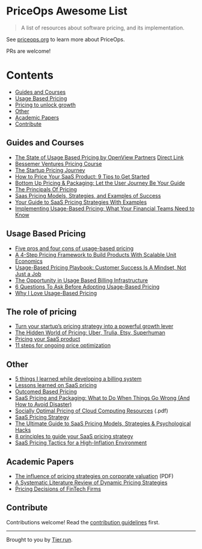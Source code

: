 # PriceOps Awesome List 
> A list of resources about software pricing, and its implementation.

See [priceops.org](https://priceops.org) to learn more about PriceOps. 

PRs are welcome! 

# Contents
- [Guides and Courses](#guides-and-courses)
- [Usage Based Pricing](#usage-based-pricing)
- [Pricing to unlock growth](#the-role-of-pricing)
- [Other](#other)
- [Academic Papers](#academic-papers)
- [Contribute](#contribute)


## Guides and Courses
- [The State of Usage Based Pricing by OpenView Partners](https://offers.openviewpartners.com/state-of-ubp-second-edition) [Direct Link](https://discord.com/channels/827703413989965844/827703480793301023/1078019772052152381)
- [Bessemer Ventures Pricing Course](https://www.bvp.com/pricing-course)
- [The Startup Pricing Journey](https://www.bvp.com/assets/media/the-startup-pricing-journey.pdf)
- [How to Price Your SaaS Product: 9 Tips to Get Started](https://databox.com/how-to-price-saas-product)
- [Bottom Up Pricing & Packaging: Let the User Journey Be Your Guide](https://a16z.com/2021/03/11/bottom-up-pricing-packaging-let-the-user-journey-be-your-guide/) 
- [The Principals Of Pricing](https://www.principlesofpricing.com)
- [Saas Pricing Models, Strategies, and Examples of Success](https://www.profitwell.com/recur/all/saas-pricing)
- [Your Guide to SaaS Pricing Strategies With Examples](https://www.saasacademy.com/blog/saas-pricing-strategies)
- [Implementing Usage-Based Pricing: What Your Financial Teams Need to Know](https://openviewpartners.com/blog/implementing-usage-based-pricing-what-your-financial-teams-need-to-know/)

## Usage Based Pricing
- [Five pros and four cons of usage-based pricing](https://www.bvp.com/atlas/five-pros-and-four-cons-of-usage-based-pricing-and-why-it-was-a-no-brainer-for-courier-s-ceo)
- [A 4-Step Pricing Framework to Build Products With Scalable Unit Economics](https://review.firstround.com/dont-let-growth-hurt-your-margins-a-4-step-pricing-framework-to-build-products-with-scalable-unit-economics?utm_source=Firstround.com)
- [Usage-Based Pricing Playbook: Customer Success Is A Mindset, Not Just a Job](https://openviewpartners.com/blog/usage-based-pricing-playbook-2/)
- [The Opportunity in Usage Based Billing Infrastructure](https://www.scalevp.com/blog/the-opportunity-in-usage-based-billing-infrastructure)
- [6 Questions To Ask Before Adopting Usage-Based Pricing](https://adilaijaz.medium.com/6-questions-to-ask-before-adopting-usage-based-pricing-77bf2a669309)
- [Why I Love Usage-Based Pricing](https://www.rdegges.com/2020/the-only-type-of-api-services-ill-use/)

## The role of pricing
- [Turn your startup’s pricing strategy into a powerful growth lever](https://techcrunch.com/2022/07/11/turn-your-startups-pricing-strategy-into-a-powerful-growth-lever/)
- [The Hidden World of Pricing: Uber, Trulia, Etsy, Superhuman](https://www.nfx.com/post/the-hidden-world-of-pricing)
- [Pricing your SaaS product](https://www.lennysnewsletter.com/p/saas-pricing-strategy)
- [11 steps for ongoing price optimization](https://www.bvp.com/atlas/why-pricing-deserves-as-much-iteration-as-product-development-and-how-one-multibillion-dollar-public-tech-company-does-it)


## Other
- [5 things I learned while developing a billing system](https://arnon.dk/5-things-i-learned-developing-billing-system/)
- [Lessons learned on SaaS pricing](https://zimtik.com/en/posts/lessons-learned-on-saas-pricing)
- [Outcomed Based Pricing](https://www2.deloitte.com/xe/en/insights/focus/industry-4-0/xaas-outcome-based-pricing.html)
- [SaaS Pricing and Packaging: What to Do When Things Go Wrong (And How to Avoid Disaster)](https://openviewpartners.com/blog/saas-pricing-and-packaging-what-to-do-when-things-go-wrong-and-how-to-avoid-disaster/)
- [Socially Optimal Pricing of Cloud Computing Resources](https://webee.technion.ac.il/people/shimkin/PAPERS/Menache-CloudPricing-Conf2011.pdf) (.pdf)
- [SaaS Pricing Strategy](https://www.priceintelligently.com/hubfs/Price-Intelligently-SaaS-Pricing-Strategy.pdf)
- [The Ultimate Guide to SaaS Pricing Models, Strategies & Psychological Hacks](https://www.cobloom.com/blog/saas-pricing-models)
- [8 principles to guide your SaaS pricing strategy](https://www.atlassian.com/blog/strategy/8-principles-to-guide-your-saas-pricing-strategy)
- [SaaS Pricing Tactics for a High-Inflation Environment](https://www.insightpartners.com/blog/saas-pricing-tactics-for-a-high-inflation-environment/)

## Academic Papers
- [The influence of pricing strategies on corporate valuation](https://scholar.google.com/scholar?hl=en&as_sdt=0%2C5&q=The+influence+of+pricing+strategies+on+corporate+valuation&btnG=) (PDF)
- [A Systematic Literature Review of Dynamic Pricing Strategies](https://papers.ssrn.com/sol3/papers.cfm?abstract_id=4055122) 
- [Pricing Decisions of FinTech Firms](https://papers.ssrn.com/sol3/papers.cfm?abstract_id=3634459)

## Contribute

Contributions welcome! Read the [contribution guidelines](contributing.md) first.

---
Brought to you by [Tier.run](https://tier.run).

